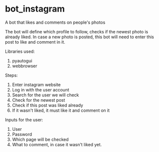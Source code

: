 # bot_instagram
 A bot that likes and comments on people's photos

 The bot will define which profile to follow, checks if the newest photo is already liked. In case a new photo
 is posted, this bot will need to enter this post to like and comment in it.

 Libraries used:
 1. pyautogui
 2. webbrowser

 Steps: 
 1. Enter instagram website
 2. Log in with the user account
 3. Search for the user we will check
 4. Check for the newest post
 5. Check if this post was liked already
 6. If it wasn't liked, it must like it and comment on it

 Inputs for the user:
 1. User
 2. Password
 3. Which page will be checked
 4. What to comment, in case it wasn't liked yet.

